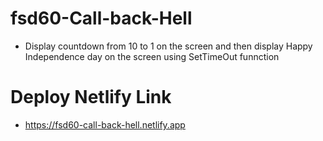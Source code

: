  # fsd60-Call-back-Hell
   - Display countdown from 10 to 1 on the screen and then display Happy Independence day on the screen using SetTimeOut funnction
 # Deploy Netlify Link
   - https://fsd60-call-back-hell.netlify.app
